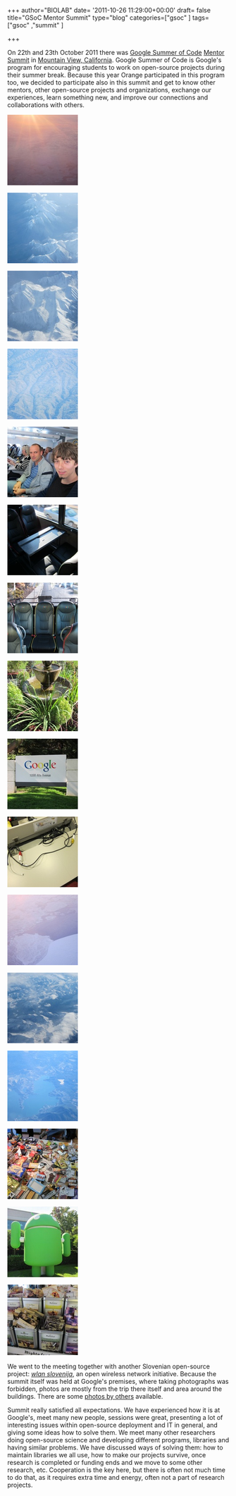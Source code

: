 +++
author="BIOLAB"
date= '2011-10-26 11:29:00+00:00'
draft= false
title="GSoC Mentor Summit"
type="blog"
categories=["gsoc" ]
tags=["gsoc" ,"summit" ]

+++

On 22th and 23th October 2011 there was [Google Summer of Code](https://code.google.com/soc/) [Mentor Summit](http://gsoc-wiki.osuosl.org/index.php/2011) in [Mountain View, California](http://en.wikipedia.org/wiki/Mountain_View,_California). Google Summer of Code is Google's program for encouraging students to work on open-source projects during their summer break. Because this year Orange participated in this program too, we decided to participate also in this summit and get to know other mentors, other open-source projects and organizations, exchange our experiences, learn something new, and improve our connections and collaborations with others.





![](/images/2011/12/31/img_1554_1.jpg__160x160_q95_crop-True_upscale-False.jpg)

![](/images/2011/12/31/img_1559_1.jpg__160x160_q95_crop-True_upscale-False.jpg)

![](/images/2011/12/31/img_1563_1.jpg__160x160_q95_crop-True_upscale-False.jpg)

![](/images/2011/12/31/img_1569_1.jpg__160x160_q95_crop-True_upscale-False.jpg)

![](/images/2011/12/31/img_1571_1.jpg__160x160_q95_crop-True_upscale-False.jpg)

![](/images/2011/12/31/img_1578_1.jpg__160x160_q95_crop-True_upscale-False.jpg)

![](/images/2011/12/31/img_1582_1.jpg__160x160_q95_crop-True_upscale-False.jpg)

![](/images/2011/12/31/img_1592_1.jpg__160x160_q95_crop-True_upscale-False.jpg)

![](/images/2011/12/31/img_1595_1.jpg__160x160_q95_crop-True_upscale-False.jpg)

![](/images/2011/12/31/img_1596_1.jpg__160x160_q95_crop-True_upscale-False.jpg)

![](/images/2011/12/31/img_1551_1.jpg__160x160_q95_crop-True_upscale-False.jpg)

![](/images/2011/12/31/img_1567_1.jpg__160x160_q95_crop-True_upscale-False.jpg)

![](/images/2011/12/31/img_1575_1.jpg__160x160_q95_crop-True_upscale-False.jpg)

![](/images/2011/12/31/img_1591_1.jpg__160x160_q95_crop-True_upscale-False.jpg)

![](/images/2011/12/31/img_1594_1.jpg__160x160_q95_crop-True_upscale-False.jpg)

![](/images/2011/12/31/img_1597_1.jpg__160x160_q95_crop-True_upscale-False.jpg)

We went to the meeting together with another Slovenian open-source project: _[wlan slovenija](http://wlan-si.net/)_, an open wireless network initiative. Because the summit itself was held at Google's premises, where taking photographs was forbidden, photos are mostly from the trip there itself and area around the buildings. There are some [photos by others](http://gsoc-wiki.osuosl.org/index.php/Photos_2011) available.

Summit really satisfied all expectations. We have experienced how it is at Google's, meet many new people, sessions were great, presenting a lot of interesting issues within open-source deployment and IT in general, and giving some ideas how to solve them. We meet many other researchers doing open-source science and developing different programs, libraries and having similar problems. We have discussed ways of solving them: how to maintain libraries we all use, how to make our projects survive, once research is completed or funding ends and we move to some other research, etc. Cooperation is the key here, but there is often not much time to do that, as it requires extra time and energy, often not a part of research projects.
